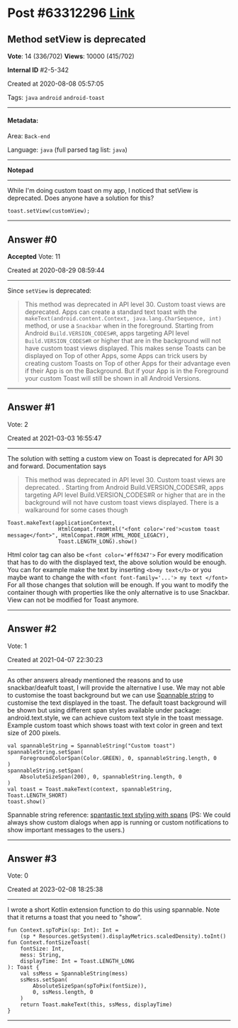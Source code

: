 
# Post \#63312296 [Link](https://stackoverflow.com/questions/63312296/)

## Method setView is deprecated

**Vote**: 14 (336/702) **Views**: 10000 (415/702) 

**Internal ID** \#2-5-342

Created at 2020-08-08 05:57:05

Tags: `java` `android` `android-toast`

----------

#### Metadata:

Area: `Back-end`

Language: `java` (full parsed tag list: `java`)

----------

**Notepad**


----------

While I'm doing custom toast on my app, I noticed that setView is deprecated.
[](https://i.stack.imgur.com/CwrA4.png)
Does anyone have a solution for this?
```
toast.setView(customView);
```



----------
        
## Answer \#0

**Accepted** Vote: 11

Created at 2020-08-29 08:59:44

------------

Since `setView` is deprecated:
> This method was deprecated in API level 30.
Custom toast views are deprecated. Apps can create a standard text toast with the `makeText(android.content.Context, java.lang.CharSequence, int)` method, or use a `Snackbar` when in the foreground. Starting from Android `Build.VERSION_CODES#R`, apps targeting API level `Build.VERSION_CODES#R` or higher that are in the background will not have custom toast views displayed.
This makes sense Toasts can be displayed on Top of other Apps, some Apps can trick users by creating custom Toasts on Top of other Apps for their advantage even if their App is on the Background. But if your App is in the Foreground your custom Toast will still be shown in all Android Versions.


------------
    
    
## Answer \#1

 Vote: 2

Created at 2021-03-03 16:55:47

------------

The solution with setting a custom view on Toast is deprecated for API 30 and forward.
Documentation says
> This method was deprecated in API level 30. Custom toast views are
deprecated. . Starting from Android
Build.VERSION_CODES#R, apps targeting API level Build.VERSION_CODES#R
or higher that are in the background will not have custom toast views
displayed.
There is a walkaround for some cases though
```
Toast.makeText(applicationContext,
                HtmlCompat.fromHtml("<font color='red'>custom toast message</font>", HtmlCompat.FROM_HTML_MODE_LEGACY),
                Toast.LENGTH_LONG).show()
```

Html color tag can also be  `<font color='#ff6347'>`
For every modification that has to do with the displayed text, the above solution would be enough. You can for example make the text  by inserting `<b>my text</b>` or you maybe want to change the  with `<font font-family='...'> my text </font>` For all those changes that solution will be enough.
If you want to modify the container though with properties like  the only alternative is to use Snackbar. View can not be modified for Toast anymore.


------------
    
    
## Answer \#2

 Vote: 1

Created at 2021-04-07 22:30:23

------------

As other answers already mentioned the reasons and to use snackbar/deafult toast, I will provide the alternative I use.
We may not able to customise the toast background but we can use [Spannable string](https://developer.android.com/reference/android/text/SpannableString.html) to customise the text displayed in the toast. The default toast background will be shown but using different span styles available under package: android.text.style, we can achieve custom text style in the toast message.
Example custom toast which shows toast with text color in green and text size of 200 pixels.
```
val spannableString = SpannableString("Custom toast")
spannableString.setSpan(
    ForegroundColorSpan(Color.GREEN), 0, spannableString.length, 0
)
spannableString.setSpan(
    AbsoluteSizeSpan(200), 0, spannableString.length, 0
)
val toast = Toast.makeText(context, spannableString, Toast.LENGTH_SHORT)
toast.show()
```

Spannable string reference: [spantastic text styling with spans](https://medium.com/androiddevelopers/spantastic-text-styling-with-spans-17b0c16b4568)
(PS: We could always show custom dialogs when app is running or custom notifications to show important messages to the users.)


------------
    
    
## Answer \#3

 Vote: 0

Created at 2023-02-08 18:25:38

------------

I wrote a short Kotlin extension function to do this using spannable.  Note that it returns a toast that you  need to "show".
```
fun Context.spToPix(sp: Int): Int =
    (sp * Resources.getSystem().displayMetrics.scaledDensity).toInt()
fun Context.fontSizeToast(
    fontSize: Int,
    mess: String,
    displayTime: Int = Toast.LENGTH_LONG
): Toast {
    val ssMess = SpannableString(mess)
    ssMess.setSpan(
        AbsoluteSizeSpan(spToPix(fontSize)),
        0, ssMess.length, 0
    )
    return Toast.makeText(this, ssMess, displayTime)
}
```



------------
    
    